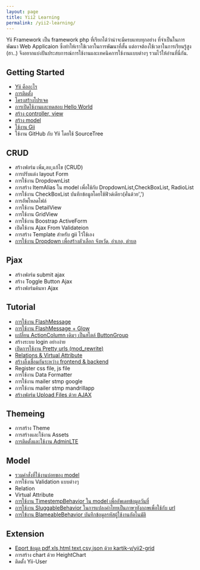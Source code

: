 ```yaml
---
layout: page
title: Yii2 Learning
permalink: /yii2-learning/
---
```

Yii Framework เป็น framework php ที่เรียกได้ว่าน่าจะมีครบแทบทุกอย่าง ที่จำเป็นในการพัฒนา Web Applicaion ซึ่งทำให้เราใช้เวลาในการพัฒนาที่สั้น แต่อาจต้องใช้เวลาในการเรียนรู้สูง (ฮา..) จึงอยากแบ่งปันประสบการณ์การใช้งานและเทคนิคการใช้งานแบบต่างๆ รวมไว้ให้อ่านที่นี่กัน.

## Getting Started

- [Yii คืออะไร](/2015/06/14/what-is-yii.html)
- [การติดตั้ง](/2014/11/30/Installation.html)
- [โครงสร้างโปรเจค]()
- [การเปิดใช้งานและทดสอบ Hello World]()
- [สร้าง controller, view]()
- [สร้าง model]()
- [ใช้งาน Gii]()
- ใช้งาน GitHub กับ Yii โดยใช้ SourceTree

## CRUD

- สร้างฟอร์ม เพิ่ม,ลบ,แก้ไข (CRUD)
- การปรับแต่ง layout Form
- การใช้งาน DropdownList
- การสร้าง ItemAlias ใน model เพื่อใช้กับ DropdownList,CheckBoxList, RadioList
- การใช้งาน CheckBoxList บันทึกข้อมูลโดยใช้ฟิวด์เดียว(คั่นด้วย',')
- การอัพโหลดไฟล์
- การใช้งาน DetailView
- การใช้งาน GridView
- การใช้งาน Boostrap ActiveForm
- เปิดใช้งาน Ajax From Validateion
- การสร้าง Template สำหรับ gii ไว้ใช้เอง
- [การใช้งาน Dropdown เพื่อสร้างตัวเลือก จังหวัด, อำเภอ, ตำบล](/2014/11/30/dependent-dropdown.html)

## Pjax
- สร้างฟอร์ม submit ajax
- สร้าง Toggle Button Ajax
- สร้างฟอร์มค้นหา Ajax



## Tutorial
- [การใช้งาน FlashMessage](/2015/06/17/flash-message.html)
- [การใช้งาน FlashMessage + Glow](/2015/06/17/flash-message-growl-widget.html)
- [เเปลี่ยน ActionColumn เดิมๆ เป็นสไตล์ ButtonGroup](/2014/11/30/action-column.html)
- สร้างระบบ login อย่างง่าย
- [เปิดการใช้งาน Pretty urls (mod_rewrite)](/2014/11/30/modrewrite.html)
- [Relations & Virtual Attribute](/2014/11/30/relations.html)
- [สร้างลิ้งเชื่อมกันระหว่าง frontend & backend](/2014/11/30/links-backend-to-frontend.html)
- Register css file, js file
- การใช้งาน Data Formatter
- การใช้งาน mailer stmp google
- การใช้งาน mailer stmp mandrillapp 
- [สร้างฟอร์ม Upload Files ด้วย AJAX](/2014/11/30/upload-ajax.html)

## Themeing
- การสร้าง Theme
- การสร้างและใช้งาน Assets
- [การติดตั้งและใช้งาน AdminLTE](/2015/06/18/adminlte.html)

## Model
- [รวมคำสั่งที่ใช้งานบ่อยของ model](/2014/11/30/query-model.html)
- การใช้งาน Validation แบบต่างๆ
- Relation
- Virtual Attribute
- [การใช้งาน TimestempBehavior ใน model เพื่ออัพเดทข้อมูลวันที่](/2015/06/14/model-behaviors.html)
- [การใช้งาน SluggableBehavior ในการแปลงคำไทยเป็นภาษาทังกฤษเพื่อใช้กับ url ](/2015/06/15/sluggble-behavior.html)
- [การใข้งาน BlameableBehavior บันทึกข้อมูลรหัสผู้ใช้งานอัตโนมัติ](/2015/06/17/blameable-behavior.html)

## Extension
- [Eport ข้อมูล pdf,xls,html,text,csv,json ด้วย kartik-v/yii2-grid](/2014/11/30/install-krajee-yii2-grid.html)
- การสร้าง chart ด้วย HeightChart
- ติดตั้ง Yii-User





